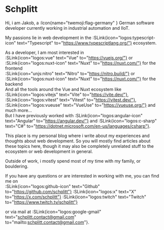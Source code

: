 # Schplitt

Hi, i am Jakob, a :Icon{name="twemoji:flag-germany" } German software developer currently working in industrial automation and IIoT.

My passions lie in web development in the :SLink{icon="logos:typescript-icon" text="Typescript" to="https://www.typescriptlang.org/"} ecosystem.


As a developer, I am most interested in   
:SLink{icon="logos:vue" text="Vue" to="https://vuejs.org/"} or :SLink{icon="logos:nuxt-icon" text="Nuxt" to="https://nuxt.com/"} for the frontend   
:SLink{icon="unjs:nitro" text="Nitro" to="https://nitro.build/"} or :SLink{icon="logos:nuxt-icon" text="Nuxt" to="https://nuxt.com/"} for the backend   
And all the tools around the Vue and Nuxt ecosystem like :SLink{icon="logos:vitejs" text="Vite" to="https://vite.dev/"}, :SLink{icon="logos:vitest" text="Vitest" to="https://vitest.dev/"}, :SLink{icon="logos:vueuse" text="VueUse" to="https://vueuse.org/"} and much more...  
But I have previously worked with :SLink{icon="logos:angular-icon" text="Angular" to="https://angular.dev/"} and :SLink{icon="logos:c-sharp" text="C#" to="https://dotnet.microsoft.com/en-us/languages/csharp"}.

This place is my personal blog where i write about my experiences and thoughts about web development.
So you will mostly find articles about these topics here, though it may also be completely unrelated stuff to the ecosystem or web development in general.

Outside of work, i mostly spend most of my time with my family, or bouldering.

If you have any questions or are interested in working with me, you can find me on  
:SLink{icon="logos:github-icon" text="Github" to="https://github.com/schplitt"} :SLink{icon="logos:x" text="X" to="https://x.com/schplitt"} :SLink{icon="logos:twitch" text="Twitch" to="https://www.twitch.tv/schplitt"}

or via mail at :SLink{icon="logos:google-gmail" text="schplitt.contact@gmail.com" to="mailto:schplitt.contact@gmail.com"}.


